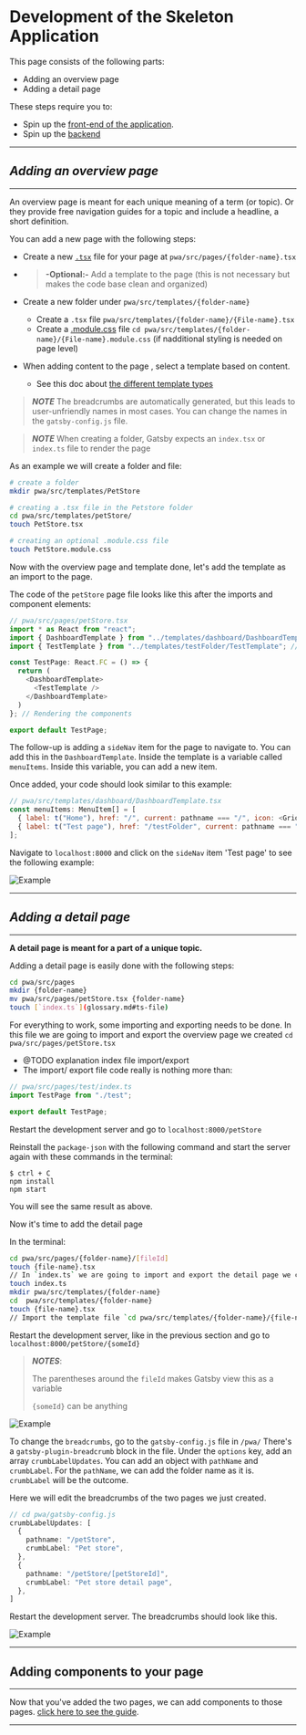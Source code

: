 # Development of the Skeleton Application

This page consists of the following parts:

- Adding an overview page
- Adding a detail page

These steps require you to:

- Spin up the [front-end of the application](./frontend.md).
- Spin up the [backend](./backend.md)

---

## _Adding an overview page_

---

An overview page is meant for each unique meaning of a term (or topic). Or they provide free navigation guides for a topic and include a headline, a short definition.

You can add a new page with the following steps:

- Create a new [`.tsx`](glossary.md/#tsx-file) file for your page at `pwa/src/pages/{folder-name}.tsx`

- >**-Optional:-** Add a template to the page (this is not necessary but makes the code base clean and organized)
- Create a new folder under `pwa/src/templates/{folder-name}`
  - Create a `.tsx` file `pwa/src/templates/{folder-name}/{File-name}.tsx`
  - Create a [.module.css](/glossary.md) file `cd pwa/src/templates/{folder-name}/{File-name}.module.css` (if nadditional styling is needed on page level)
- When adding content to the page , select a template based on content.
  - See this doc about [the different template types](./index.md#chosing-a-template)

> **_NOTE_**
> The breadcrumbs are automatically generated, but this leads to user-unfriendly names in most cases. You can change the names in the `gatsby-config.js` file.

> **_NOTE_**
> When creating a folder, Gatsby expects an `index.tsx`  or `index.ts` file to render the page

As an example we will create a folder and file:

```bash
# create a folder
mkdir pwa/src/templates/PetStore

# creating a .tsx file in the Petstore folder
cd pwa/src/templates/petStore/
touch PetStore.tsx

# creating an optional .module.css file
touch PetStore.module.css
```

Now with the overview page and template done, let's add the template as an import to the page.

The code of the `petStore` page file looks like this after the imports and component elements:

```Javascript
// pwa/src/pages/petStore.tsx
import * as React from "react";
import { DashboardTemplate } from "../templates/dashboard/DashboardTemplate"; //imports
import { TestTemplate } from "../templates/testFolder/TestTemplate"; // imports

const TestPage: React.FC = () => {
  return (
    <DashboardTemplate> 
      <TestTemplate />
    </DashboardTemplate>
  )
}; // Rendering the components

export default TestPage;
```

The follow-up is adding a `sideNav` item for the page to navigate to. You can add this in the `DashboardTemplate`. Inside the template is a variable called `menuItems`. Inside this variable, you can add a new item.

Once added, your code should look similar to this example:

```Javascript
// pwa/src/templates/dashboard/DashboardTemplate.tsx
const menuItems: MenuItem[] = [
  { label: t("Home"), href: "/", current: pathname === "/", icon: <GridIcon /> },
  { label: t("Test page"), href: "/testFolder", current: pathname === "/testFolder", icon: <GridIcon /> }
];
```

Navigate to `localhost:8000` and click on the `sideNav` item 'Test page'
to see the following example:

![Example](./images/test.png)

---

## _Adding a detail page_

---

**A detail page is meant for a part of a unique topic.**

Adding a detail page is easily done with the following steps:

```bash
cd pwa/src/pages
mkdir {folder-name}
mv pwa/src/pages/petStore.tsx {folder-name}
touch [`index.ts`](glossary.md#ts-file)

```

For everything to work, some importing and exporting needs to be done. In this file we are going to import and export the overview page we created `cd pwa/src/pages/petStore.tsx`

- @TODO explanation index file import/export
- The import/ export file code really is nothing more than:

```Typescript
// pwa/src/pages/test/index.ts
import TestPage from "./test";

export default TestPage;
```

Restart the development server and go to `localhost:8000/petStore`

Reinstall the `package-json` with the following command and start the server again with these commands in the terminal:

```cli
$ ctrl + C
npm install
npm start
```

You will see the same result as above.

Now it's time to add the detail page

In the terminal:

```bash
cd pwa/src/pages/{folder-name}/[fileId]
touch {file-name}.tsx
// In `index.ts` we are going to import and export the detail page we created `cd pwa/src/pages/{folder-name}/[fileId]/{file-name}.tsx`
touch index.ts
mkdir pwa/src/templates/{folder-name}
cd  pwa/src/templates/{folder-name}
touch {file-name}.tsx
// Import the template file `cd pwa/src/templates/{folder-name}/{file-name}.tsx` in the detail page `cd pwa/src/pages/{folder-name}/[fileId]/{file-name}.tsx` we added

```

Restart the development server, like in the previous section and go to `localhost:8000/petStore/{someId}`

> **_NOTES_**:
>
> The parentheses around the `fileId` makes Gatsby view this as a variable
>
>
> `{someId}` can be anything

![Example](./images/testDetailPage.png)

To change the `breadcrumbs`, go to the `gatsby-config.js` file in `/pwa/`
There's a `gatsby-plugin-breadcrumb` block in the file. Under the `options` key, add an array `crumbLabelUpdates`.
You can add an object with `pathName` and `crumbLabel`.
For the `pathName`, we can add the folder name as it is. `crumbLabel` will be the outcome.

Here we will edit the breadcrumbs of the two pages we just created.

```Typescript
// cd pwa/gatsby-config.js
crumbLabelUpdates: [
  {
    pathname: "/petStore",
    crumbLabel: "Pet store",
  },
  {
    pathname: "/petStore/[petStoreId]",
    crumbLabel: "Pet store detail page",
  },
]
```

Restart the development server. The breadcrumbs should look like this.

![Example](./images/breadcrumbs.png)

---

## Adding components to your page

---
Now that you've added the two pages, we can add components to those pages.
[click here to see the guide](./components.md).

---
